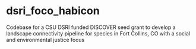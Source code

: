 # dsri_foco_habicon
Codebase for a CSU DSRI funded DISCOVER seed grant to develop a landscape connectivity pipeline for species in Fort Collins, CO with a social and environmental justice focus
